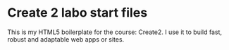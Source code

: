 # Create 2 labo start files
This is my HTML5 boilerplate for the course: Create2. I use it to build fast, robust and adaptable web apps or sites.
